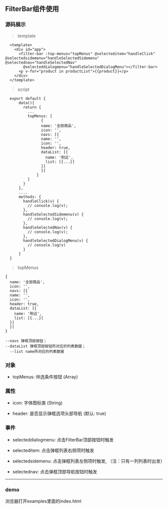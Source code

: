 ## FilterBar组件使用


### 源码展示

> template

      <template>
        <div id="app">
          <filter-bar :top-menus="topMenus" @selecteditem="handleClick" @selectedsidemenu="handleSelectedSidemenu" @selectednav="handleSelectedNav"
            @selecteddialogmenu="handleSelectedDialogMenu"></filter-bar>
          <p v-for="product in productList">{{product}}</p>
        </div>
      </template>

> script

      export default {
          data(){
            return {
              ...
              topMenus: [
                    {
                    name: '全部商品',
                    icon: '',
                    navs: [{
                    name: '',
                    icon: '',
                    header: true,
                    dataList: [{
                      name: '附近',
                      list: [{...}]
                    }]
                    }]
                  }
              ]
            }
          },
          ....
          methods: {
            handleClick(v) {
              // console.log(v);
            },
            handleSelectedSidemenu(v) {
              // console.log(v);
            },
            handleSelectedNav(v) {
              // console.log(v);
            },
            handleSelectedDialogMenu(v) {
              // console.log(v)
            }
          }
      }

> topMenus

    {
      name: '全部商品',
      icon: '',
      navs: [{
      name: '',
      icon: '',
      header: true,
      dataList: [{
        name: '附近',
        list: [{...}]
      }]
      }]
    }  

    --navs 弹框顶部按钮；
    --dataList 弹框顶部按钮所对应的列表数据；
      --list name所对应的列表数据

### 对象

- topMenus: 帅选条件按钮 (Array)

### 属性

- icon: 字体图标类 (String)

- header: 是否显示弹框选项头部导航 (默认: true)

### 事件

- selecteddialogmenu: 点击FilterBar顶部按钮时触发

- selecteditem: 点击弹框列表右侧项时触发

- selectedsidemenu: 点击弹框列表左侧项时触发, （注：只有一列列表时出发）

- selectednav: 点击弹框顶部导航按钮时触发

---

### demo

浏览器打开examples里面的index.html
